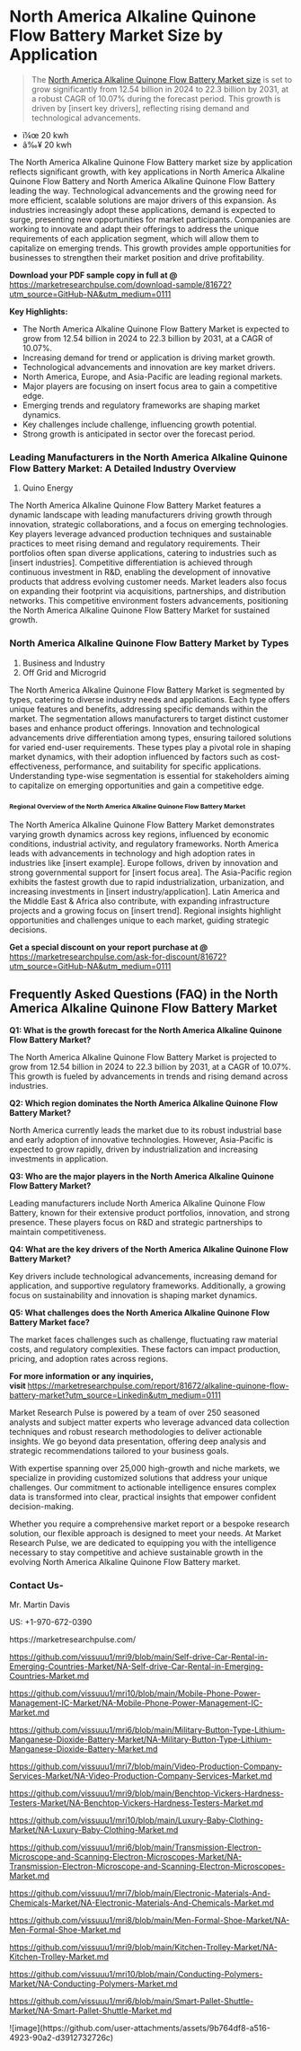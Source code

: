 <h1>North America Alkaline Quinone Flow Battery Market&nbsp;Size by Application</h1><blockquote><p>The <a href="https://marketresearchpulse.com/download-sample/81672?utm_source=GitHub-NA&amp;utm_medium=0111">North America Alkaline Quinone Flow Battery Market size</a> is set to grow significantly from 12.54 billion in 2024 to 22.3 billion by 2031, at a robust CAGR of 10.07% during the forecast period. This growth is driven by [insert key drivers], reflecting rising demand and technological advancements.</p></blockquote><ul><li>ï¼œ 20 kwh<li> â‰¥ 20 kwh</li></ul><p>The North America Alkaline Quinone Flow Battery market size by application reflects significant growth, with key applications in North America Alkaline Quinone Flow Battery and North America Alkaline Quinone Flow Battery leading the way. Technological advancements and the growing need for more efficient, scalable solutions are major drivers of this expansion. As industries increasingly adopt these applications, demand is expected to surge, presenting new opportunities for market participants. Companies are working to innovate and adapt their offerings to address the unique requirements of each application segment, which will allow them to capitalize on emerging trends. This growth provides ample opportunities for businesses to strengthen their market position and drive profitability.</p><p><strong>Download your PDF sample copy in full at @ </strong><a href="https://marketresearchpulse.com/download-sample/81672?utm_source=GitHub-NA&amp;utm_medium=0111">https://marketresearchpulse.com/download-sample/81672?utm_source=GitHub-NA&amp;utm_medium=0111</a></p><p><strong>Key Highlights: </strong></p><ul><li>The North America Alkaline Quinone Flow Battery Market is expected to grow from 12.54 billion in 2024 to 22.3 billion by 2031, at a CAGR of 10.07%.</li><li>Increasing demand for trend or application is driving market growth.</li><li>Technological advancements and innovation are key market drivers.</li><li>North America, Europe, and Asia-Pacific are leading regional markets.</li><li>Major players are focusing on insert focus area to gain a competitive edge.</li><li>Emerging trends and regulatory frameworks are shaping market dynamics.</li><li>Key challenges include challenge, influencing growth potential.</li><li>Strong growth is anticipated in sector over the forecast period.</li></ul><h3>Leading Manufacturers in the North America Alkaline Quinone Flow Battery Market: A Detailed Industry Overview</h3><ol><li>Quino Energy</li></ol><div class="flex max-w-full flex-col flex-grow"><div class="min-h-8 text-message flex w-full flex-col items-end gap-2 whitespace-normal break-words [.text-message+&amp;]:mt-5" dir="auto" data-message-author-role="assistant" data-message-id="fd8432e4-4910-450d-b182-61b7bfb0a01f" data-message-model-slug="gpt-4o"><div class="flex w-full flex-col gap-1 empty:hidden first:pt-[3px]"><div class="markdown prose w-full break-words dark:prose-invert light"><p>The North America Alkaline Quinone Flow Battery Market features a dynamic landscape with leading manufacturers driving growth through innovation, strategic collaborations, and a focus on emerging technologies. Key players leverage advanced production techniques and sustainable practices to meet rising demand and regulatory requirements. Their portfolios often span diverse applications, catering to industries such as [insert industries]. Competitive differentiation is achieved through continuous investment in R&amp;D, enabling the development of innovative products that address evolving customer needs. Market leaders also focus on expanding their footprint via acquisitions, partnerships, and distribution networks. This competitive environment fosters advancements, positioning the North America Alkaline Quinone Flow Battery Market for sustained growth.</p></div></div></div></div><h3>North America Alkaline Quinone Flow Battery Market by Types</h3><ol><li>Business and Industry<li> Off Grid and Microgrid</li></ol><div class="flex max-w-full flex-col flex-grow"><div class="min-h-8 text-message flex w-full flex-col items-end gap-2 whitespace-normal break-words [.text-message+&amp;]:mt-5" dir="auto" data-message-author-role="assistant" data-message-id="084470be-0bb7-4664-bddf-5156b4f41249" data-message-model-slug="gpt-4o-mini"><div class="flex w-full flex-col gap-1 empty:hidden first:pt-[3px]"><div class="markdown prose w-full break-words dark:prose-invert light"><p>The North America Alkaline Quinone Flow Battery Market is segmented by types, catering to diverse industry needs and applications. Each type offers unique features and benefits, addressing specific demands within the market. The segmentation allows manufacturers to target distinct customer bases and enhance product offerings. Innovation and technological advancements drive differentiation among types, ensuring tailored solutions for varied end-user requirements. These types play a pivotal role in shaping market dynamics, with their adoption influenced by factors such as cost-effectiveness, performance, and suitability for specific applications. Understanding type-wise segmentation is essential for stakeholders aiming to capitalize on emerging opportunities and gain a competitive edge.</p></div></div></div></div><h3><span style="font-size: 11px;">Regional Overview of the North America Alkaline Quinone Flow Battery Market</span></h3><div class="flex max-w-full flex-col flex-grow"><div class="min-h-8 text-message flex w-full flex-col items-end gap-2 whitespace-normal break-words [.text-message+&amp;]:mt-5" dir="auto" data-message-author-role="assistant" data-message-id="e9038762-ce64-4e30-91c9-9bd413514231" data-message-model-slug="gpt-4o-mini"><div class="flex w-full flex-col gap-1 empty:hidden first:pt-[3px]"><div class="markdown prose w-full break-words dark:prose-invert light"><p>The North America Alkaline Quinone Flow Battery Market demonstrates varying growth dynamics across key regions, influenced by economic conditions, industrial activity, and regulatory frameworks. North America leads with advancements in technology and high adoption rates in industries like [insert example]. Europe follows, driven by innovation and strong governmental support for [insert focus area]. The Asia-Pacific region exhibits the fastest growth due to rapid industrialization, urbanization, and increasing investments in [insert industry/application]. Latin America and the Middle East &amp; Africa also contribute, with expanding infrastructure projects and a growing focus on [insert trend]. Regional insights highlight opportunities and challenges unique to each market, guiding strategic decisions.</p></div></div></div></div><p><strong>Get a special discount on your report purchase at @ </strong><a href="https://marketresearchpulse.com/ask-for-discount/81672?utm_source=GitHub-NA&amp;utm_medium=0111">https://marketresearchpulse.com/ask-for-discount/81672?utm_source=GitHub-NA&amp;utm_medium=0111</a></p><h2>Frequently Asked Questions (FAQ) in the North America Alkaline Quinone Flow Battery Market</h2><p><strong>Q1: What is the growth forecast for the North America Alkaline Quinone Flow Battery Market?</strong></p><p>The North America Alkaline Quinone Flow Battery Market is projected to grow from 12.54 billion in 2024 to 22.3 billion by 2031, at a CAGR of 10.07%. This growth is fueled by advancements in trends and rising demand across industries.</p><p><strong>Q2: Which region dominates the North America Alkaline Quinone Flow Battery Market?</strong></p><p>North America currently leads the market due to its robust industrial base and early adoption of innovative technologies. However, Asia-Pacific is expected to grow rapidly, driven by industrialization and increasing investments in application.</p><p><strong>Q3: Who are the major players in the North America Alkaline Quinone Flow Battery Market?</strong></p><p>Leading manufacturers include North America Alkaline Quinone Flow Battery, known for their extensive product portfolios, innovation, and strong presence. These players focus on R&amp;D and strategic partnerships to maintain competitiveness.</p><p><strong>Q4: What are the key drivers of the North America Alkaline Quinone Flow Battery Market?</strong></p><p>Key drivers include technological advancements, increasing demand for application, and supportive regulatory frameworks. Additionally, a growing focus on sustainability and innovation is shaping market dynamics.</p><p><strong>Q5: What challenges does the North America Alkaline Quinone Flow Battery Market face?</strong></p><p>The market faces challenges such as challenge, fluctuating raw material costs, and regulatory complexities. These factors can impact production, pricing, and adoption rates across regions.</p><p><strong>For more information or any inquiries, visit&nbsp;</strong><a href="https://marketresearchpulse.com/report/81672/alkaline-quinone-flow-battery-market?utm_source=Linkedin&utm_medium=0111">https://marketresearchpulse.com/report/81672/alkaline-quinone-flow-battery-market?utm_source=Linkedin&utm_medium=0111</a></p><p>Market Research Pulse is powered by a team of over 250 seasoned analysts and subject matter experts who leverage advanced data collection techniques and robust research methodologies to deliver actionable insights. We go beyond data presentation, offering deep analysis and strategic recommendations tailored to your business goals.</p><p>With expertise spanning over 25,000 high-growth and niche markets, we specialize in providing customized solutions that address your unique challenges. Our commitment to actionable intelligence ensures complex data is transformed into clear, practical insights that empower confident decision-making.</p><p>Whether you require a comprehensive market report or a bespoke research solution, our flexible approach is designed to meet your needs. At Market Research Pulse, we are dedicated to equipping you with the intelligence necessary to stay competitive and achieve sustainable growth in the evolving North America Alkaline Quinone Flow Battery market.</p><h3><strong>Contact Us-</strong></h3><p>Mr. Martin Davis</p><p>US: +1-970-672-0390</p><p>https://marketresearchpulse.com/</p><p><a href="https://github.com/vissuuu1/mri9/blob/main/Self-drive-Car-Rental-in-Emerging-Countries-Market/NA-Self-drive-Car-Rental-in-Emerging-Countries-Market.md">https://github.com/vissuuu1/mri9/blob/main/Self-drive-Car-Rental-in-Emerging-Countries-Market/NA-Self-drive-Car-Rental-in-Emerging-Countries-Market.md</a></p><p><a href="https://github.com/vissuuu1/mri10/blob/main/Mobile-Phone-Power-Management-IC-Market/NA-Mobile-Phone-Power-Management-IC-Market.md">https://github.com/vissuuu1/mri10/blob/main/Mobile-Phone-Power-Management-IC-Market/NA-Mobile-Phone-Power-Management-IC-Market.md</a></p><p><a href="https://github.com/vissuuu1/mri6/blob/main/Military-Button-Type-Lithium-Manganese-Dioxide-Battery-Market/NA-Military-Button-Type-Lithium-Manganese-Dioxide-Battery-Market.md">https://github.com/vissuuu1/mri6/blob/main/Military-Button-Type-Lithium-Manganese-Dioxide-Battery-Market/NA-Military-Button-Type-Lithium-Manganese-Dioxide-Battery-Market.md</a></p><p><a href="https://github.com/vissuuu1/mri7/blob/main/Video-Production-Company-Services-Market/NA-Video-Production-Company-Services-Market.md">https://github.com/vissuuu1/mri7/blob/main/Video-Production-Company-Services-Market/NA-Video-Production-Company-Services-Market.md</a></p><p><a href="https://github.com/vissuuu1/mri9/blob/main/Benchtop-Vickers-Hardness-Testers-Market/NA-Benchtop-Vickers-Hardness-Testers-Market.md">https://github.com/vissuuu1/mri9/blob/main/Benchtop-Vickers-Hardness-Testers-Market/NA-Benchtop-Vickers-Hardness-Testers-Market.md</a></p><p><a href="https://github.com/vissuuu1/mri10/blob/main/Luxury-Baby-Clothing-Market/NA-Luxury-Baby-Clothing-Market.md">https://github.com/vissuuu1/mri10/blob/main/Luxury-Baby-Clothing-Market/NA-Luxury-Baby-Clothing-Market.md</a></p><p><a href="https://github.com/vissuuu1/mri6/blob/main/Transmission-Electron-Microscope-and-Scanning-Electron-Microscopes-Market/NA-Transmission-Electron-Microscope-and-Scanning-Electron-Microscopes-Market.md">https://github.com/vissuuu1/mri6/blob/main/Transmission-Electron-Microscope-and-Scanning-Electron-Microscopes-Market/NA-Transmission-Electron-Microscope-and-Scanning-Electron-Microscopes-Market.md</a></p><p><a href="https://github.com/vissuuu1/mri7/blob/main/Electronic-Materials-And-Chemicals-Market/NA-Electronic-Materials-And-Chemicals-Market.md">https://github.com/vissuuu1/mri7/blob/main/Electronic-Materials-And-Chemicals-Market/NA-Electronic-Materials-And-Chemicals-Market.md</a></p><p><a href="https://github.com/vissuuu1/mri8/blob/main/Men-Formal-Shoe-Market/NA-Men-Formal-Shoe-Market.md">https://github.com/vissuuu1/mri8/blob/main/Men-Formal-Shoe-Market/NA-Men-Formal-Shoe-Market.md</a></p><p><a href="https://github.com/vissuuu1/mri9/blob/main/Kitchen-Trolley-Market/NA-Kitchen-Trolley-Market.md">https://github.com/vissuuu1/mri9/blob/main/Kitchen-Trolley-Market/NA-Kitchen-Trolley-Market.md</a></p><p><a href="https://github.com/vissuuu1/mri10/blob/main/Conducting-Polymers-Market/NA-Conducting-Polymers-Market.md">https://github.com/vissuuu1/mri10/blob/main/Conducting-Polymers-Market/NA-Conducting-Polymers-Market.md</a></p><p><a href="https://github.com/vissuuu1/mri6/blob/main/Smart-Pallet-Shuttle-Market/NA-Smart-Pallet-Shuttle-Market.md">https://github.com/vissuuu1/mri6/blob/main/Smart-Pallet-Shuttle-Market/NA-Smart-Pallet-Shuttle-Market.md</a></p>
![image](https://github.com/user-attachments/assets/9b764df8-a516-4923-90a2-d3912732726c)
